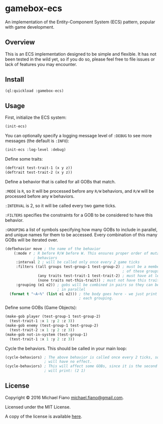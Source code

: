 # gamebox-ecs

An implementation of the Entity-Component System (ECS) pattern, popular with
game development.

## Overview

This is an ECS implementation designed to be simple and flexible. It has not
been tested in the wild yet, so if you do so, please feel free to file issues or
lack of features you may encounter.

## Install

``` lisp
(ql:quickload :gamebox-ecs)
```

## Usage

First, initialize the ECS system:

``` lisp
(init-ecs)
```

You can optionally specify a logging message level of `:DEBUG` to see more
messages (the default is `:INFO`):

``` lisp
(init-ecs :log-level :debug)
```

Define some traits:

``` lisp
(deftrait test-trait-1 (x y z))
(deftrait test-trait-2 (x y z))
```

Define a behavior that is called for all GOBs that match.

`:MODE` is `R`, so it will be processed before any `R/W` behaviors, and `R/W`
will be processed before any `W` behaviors.

`:INTERVAL` is 2, so it will be called every two game ticks.

`:FILTERS` specifies the constraints for a GOB to be considered to have this
behavior.

`:GROUPING` a list of symbols specifying how many GOBs to include in parallel,
and unique names for them to be accessed. Every combination of this many GOBs
will be iterated over.

``` lisp
(defbehavior move ; the name of the behavior
    (:mode r ; R before R/W before W. This ensures proper order of mutable
             ; behaviors
     :interval 2 ; will be called only once every 2 game ticks
     :filters ((all groups test-group-1 test-group-2) ; must be a member of all
                                                      ; of these groups
               (any traits test-trait-1 test-trait-2) ; must have at least one of these traits
               (none traits not-this-trait)) ; must not have this trait
     :grouping (e1 e2)) ; gobs will be combined in pairs so they can be compared
                        ; in parallel
  (format t "~A~%" (list e1 e2))) ; the body goes here - we just print a list of
                                  ; each grouping.
```

Define some GOBs (Game Objects):

``` lisp
(make-gob player (test-group-1 test-group-2)
  (test-trait-1 :x 1 :y 2 :z 3))
(make-gob enemy (test-group-1 test-group-2)
  (test-trait-2 :x 1 :y 2 :z 3))
(make-gob not-in-system (test-group-1)
  (test-trait-1 :x 1 :y 2 :z 3))
```

Cycle the behaviors. This should be called in your main loop:

``` lisp
(cycle-behaviors) ; The above behavior is called once every 2 ticks, so this
                  ; will have no effect.
(cycle-behaviors) ; This will affect some GOBs, since it is the second tick. It
                  ; will print: (2 1)
```

## License

Copyright © 2016 Michael Fiano <michael.fiano@gmail.com>.

Licensed under the MIT License.

A copy of the license is available [here](LICENSE).

